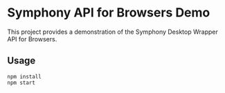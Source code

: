 # Symphony API for Browsers Demo

This project provides a demonstration of the Symphony Desktop Wrapper API for Browsers.

## Usage

```
npm install
npm start
```
